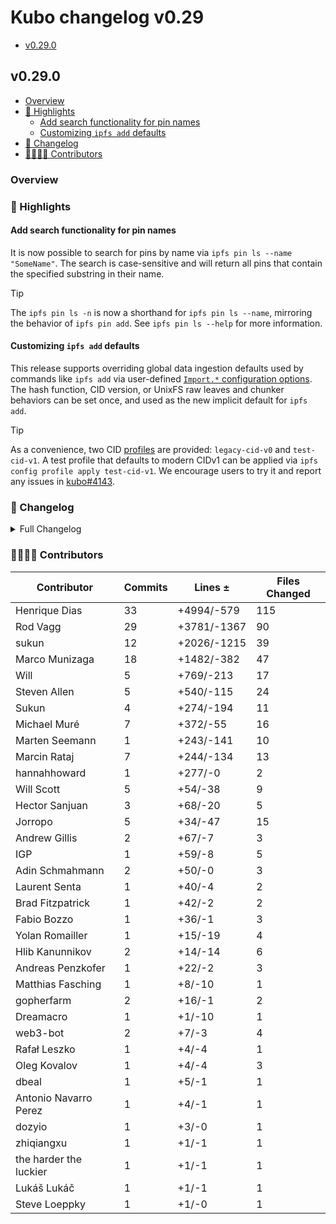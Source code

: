 # Kubo changelog v0.29

- [v0.29.0](#v0290)

## v0.29.0

- [Overview](#overview)
- [🔦 Highlights](#-highlights)
  - [Add search functionality for pin names](#add-search-functionality-for-pin-names)
  - [Customizing `ipfs add` defaults](#customizing-ipfs-add-defaults)
- [📝 Changelog](#-changelog)
- [👨‍👩‍👧‍👦 Contributors](#-contributors)

### Overview

### 🔦 Highlights

#### Add search functionality for pin names

It is now possible to search for pins by name via `ipfs pin ls --name "SomeName"`.
The search is case-sensitive and will return all pins that contain the specified substring in their name.

> [!TIP]
> The `ipfs pin ls -n` is now a shorthand for `ipfs pin ls --name`, mirroring the behavior of `ipfs pin add`.
> See `ipfs pin ls --help` for more information.

#### Customizing `ipfs add` defaults

This release supports overriding global data ingestion defaults used by commands like `ipfs add` via user-defined [`Import.*` configuration options](../config.md#import).
The hash function, CID version, or UnixFS raw leaves and chunker behaviors can be set once, and used as the new implicit default for `ipfs add`.

> [!TIP]
> As a convenience, two CID [profiles](../config.md#profile) are provided: `legacy-cid-v0` and `test-cid-v1`.
> A test profile that defaults to modern CIDv1 can be applied via `ipfs config profile apply test-cid-v1`.
> We encourage users to try it and report any issues in [kubo#4143](https://github.com/ipfs/kubo/issues/4143).

### 📝 Changelog

<details><summary>Full Changelog</summary>

- github.com/ipfs/kubo:
  - fix(cli): unify --name param in ls and add (#10439) ([ipfs/kubo#10439](https://github.com/ipfs/kubo/pull/10439))
  - chore: set version to 0.29.0-rc2
  - fix(libp2p): streams config validation in resource manager (#10435) ([ipfs/kubo#10435](https://github.com/ipfs/kubo/pull/10435))
  - chore: update version
  - chore: libp2p 0.34.1 (#10429) ([ipfs/kubo#10429](https://github.com/ipfs/kubo/pull/10429))
  - refactor: stop using github.com/pkg/errors (#10431) ([ipfs/kubo#10431](https://github.com/ipfs/kubo/pull/10431))
  - chore: fix --help text
  - config: introduce Import section (#10421) ([ipfs/kubo#10421](https://github.com/ipfs/kubo/pull/10421))
  - feat: enables searching pins by name (#10412) ([ipfs/kubo#10412](https://github.com/ipfs/kubo/pull/10412))
  - fix(fuse): ipfs path parsing (#10243) ([ipfs/kubo#10243](https://github.com/ipfs/kubo/pull/10243))
  - core/node: fix divide by zero fatal crash for reprovide rate check (#10411) ([ipfs/kubo#10411](https://github.com/ipfs/kubo/pull/10411))
  - chore: bump to go-ipfs-cmds @ v0.11
  - chore: create next changelog
  - Merge Release: v0.28.0 [skip changelog] ([ipfs/kubo#10402](https://github.com/ipfs/kubo/pull/10402))
  - docs: update release checklist (#10401) ([ipfs/kubo#10401](https://github.com/ipfs/kubo/pull/10401))
  - chore: update version
- github.com/ipfs/boxo (v0.19.0 -> v0.20.0):
  - Release v0.20.0 ([ipfs/boxo#613](https://github.com/ipfs/boxo/pull/613))
- github.com/ipfs/go-blockservice (v0.5.0 -> v0.5.2):
  - docs: remove contribution section
  - chore: bump version
  - chore: deprecate types and readme
  - chore: release v0.5.1
  - fix: remove busyloop in getBlocks by removing batching
- github.com/ipfs/go-ipfs-blockstore (v1.3.0 -> v1.3.1):
  - docs: remove contribution section
  - chore: bump version
  - chore: deprecate types and readme
- github.com/stateless-minds/go-ipfs-cmds (v0.10.0 -> v0.11.0):
  - chore: release v0.11.0 (#253) ([ipfs/go-ipfs-cmds#253](https://github.com/stateless-minds/go-ipfs-cmds/pull/253))
  - chore: update deps (#252) ([ipfs/go-ipfs-cmds#252](https://github.com/stateless-minds/go-ipfs-cmds/pull/252))
  - chore: release 0.10.2 (#251) ([ipfs/go-ipfs-cmds#251](https://github.com/stateless-minds/go-ipfs-cmds/pull/251))
  - fix(http): return error in case of panic (#250) ([ipfs/go-ipfs-cmds#250](https://github.com/stateless-minds/go-ipfs-cmds/pull/250))
  - chore: release v0.10.1
- github.com/ipfs/go-ipfs-ds-help (v1.1.0 -> v1.1.1):
  - docs: remove contribution section
  - chore: bump version
  - chore: deprecate types and readme
- github.com/ipfs/go-ipfs-exchange-interface (v0.2.0 -> v0.2.1):
  - chore: bump version
  - Deprecate types and readme (#29) ([ipfs/go-ipfs-exchange-interface#29](https://github.com/ipfs/go-ipfs-exchange-interface/pull/29))
  - docs: Add proper documenation to the interface.
- github.com/ipfs/go-verifcid (v0.0.2 -> v0.0.3):
  - chore: bump version
  - chore: deprecate types and readme
  - Make poseidon hashes good hashes ([ipfs/go-verifcid#19](https://github.com/ipfs/go-verifcid/pull/19))
  - sync: update CI config files (#18) ([ipfs/go-verifcid#18](https://github.com/ipfs/go-verifcid/pull/18))
- github.com/ipld/go-car (v0.5.0 -> v0.6.2):
  - v0.6.2 ([ipld/go-car#464](https://github.com/ipld/go-car/pull/464))
  - fix: opt-in way to allow empty list of roots in CAR headers ([ipld/go-car#461](https://github.com/ipld/go-car/pull/461))
  - feat: add inverse and version to filter cmd ([ipld/go-car#457](https://github.com/ipld/go-car/pull/457))
  - v0.6.1 bump
  - chore: update usage of merkledag by go-car (#437) ([ipld/go-car#437](https://github.com/ipld/go-car/pull/437))
  - feat(cmd/car): add '--no-wrap' option to 'create' command ([ipld/go-car#432](https://github.com/ipld/go-car/pull/432))
  - fix: remove github.com/ipfs/go-ipfs-blockstore dependency
  - feat: expose index for StorageCar
  - perf: reduce NewCarReader allocations
  - fix(deps): update deps for cmd (use master go-car and go-car/v2 for now)
  - fix: new error strings from go-cid
  - fix: tests should match stderr for verbose output
  - fix: reading from stdin should broadcast EOF to block loaders
  - refactor insertion index to be publicly accessible ([ipld/go-car#408](https://github.com/ipld/go-car/pull/408))
  - chore: unmigrate from go-libipfs
  - Create CODEOWNERS
  - blockstore: give a direct access to the index for read operations
  - blockstore: only close the file on error in OpenReadWrite, not OpenReadWriteFile
  - fix: handle (and test) WholeCID vs not; fast Has() path for storage
  - ReadWrite: faster Has() by using the in-memory index instead of reading on disk
  - fix: let `extract` skip missing unixfs shard links
  - fix: error when no files extracted
  - fix: make -f optional, read from stdin if omitted
  - fix: update cmd/car/README with latest description
  - chore: add test cases for extract modes
  - feat: extract accepts '-' as an output path for stdout
  - feat: extract specific path, accept stdin as streaming input
  - fix: if we don't read the full block data, don't error on !EOF
  - blockstore: try to close during Finalize(), even in case of previous error
  - ReadWrite: add an alternative FinalizeReadOnly+Close flow
  - feat: add WithTrustedCar() reader option (#381) ([ipld/go-car#381](https://github.com/ipld/go-car/pull/381))
  - blockstore: fast path for AllKeysChan using the index
  - fix: switch to crypto/rand.Read
  - stop using the deprecated io/ioutil package
  - fix(doc): fix storage package doc formatting
  - fix: return errors for unsupported operations
  - chore: move insertionindex into store pkg
  - chore: add experimental note
  - fix: minor lint & windows fd test problems
  - feat: docs for StorageCar interfaces
  - feat: ReadableWritable; dedupe shared code
  - feat: add Writable functionality to StorageCar
  - feat: StorageCar as a Readable storage, separate from blockstore
  - feat(blockstore): implement a streaming read only storage
  - feat(cmd): add index create subcommand to create an external carv2 index ([ipld/go-car#350](https://github.com/ipld/go-car/pull/350))
  - chore: bump version to 0.6.0
  - fix: use goreleaser instead
  - Allow using WalkOption in WriteCar function ([ipld/go-car#357](https://github.com/ipld/go-car/pull/357))
  - fix: update go-block-format to the version that includes the stubs
  - feat: upgrade from go-block-format to go-libipfs/blocks
  - cleanup readme a bit to make the cli more discoverable (#353) ([ipld/go-car#353](https://github.com/ipld/go-car/pull/353))
  - Update install instructions in README.md
  - Add a debugging form for car files. (#341) ([ipld/go-car#341](https://github.com/ipld/go-car/pull/341))
  -  ([ipld/go-car#340](https://github.com/ipld/go-car/pull/340))
  - add a `SkipNext` method on block reader (#338) ([ipld/go-car#338](https://github.com/ipld/go-car/pull/338))
  - feat: Has() and Get() will respect StoreIdentityCIDs option
- github.com/libp2p/go-libp2p (v0.33.2 -> v0.34.1):
  - release v0.34.1 (#2811) ([libp2p/go-libp2p#2811](https://github.com/libp2p/go-libp2p/pull/2811))
  - config: fix Insecure security constructor (#2810) ([libp2p/go-libp2p#2810](https://github.com/libp2p/go-libp2p/pull/2810))
  - rcmgr: Backwards compatibility if you wrap default impl (#2805) ([libp2p/go-libp2p#2805](https://github.com/libp2p/go-libp2p/pull/2805))
  - v0.34.0 (#2795) ([libp2p/go-libp2p#2795](https://github.com/libp2p/go-libp2p/pull/2795))
  - swarm: fix addr for TestBlackHoledAddrBlocked (#2803) ([libp2p/go-libp2p#2803](https://github.com/libp2p/go-libp2p/pull/2803))
  - Add backwards compatibility with old well-known resource (#2798) ([libp2p/go-libp2p#2798](https://github.com/libp2p/go-libp2p/pull/2798))
  - rcmgr: remove a connection only once from the limiter (#2800) ([libp2p/go-libp2p#2800](https://github.com/libp2p/go-libp2p/pull/2800))
  - Adhere to request.Context when roundtripping on a stream (#2796) ([libp2p/go-libp2p#2796](https://github.com/libp2p/go-libp2p/pull/2796))
  - fix: Set missing deadlines (#2794) ([libp2p/go-libp2p#2794](https://github.com/libp2p/go-libp2p/pull/2794))
  - rcmgr: Add conn_limiter to limit number of conns per ip cidr (#2788) ([libp2p/go-libp2p#2788](https://github.com/libp2p/go-libp2p/pull/2788))
  - identify: refactor observed address manager to do address mapping at thin waist(IP+TCP/UDP) layer (#2793) ([libp2p/go-libp2p#2793](https://github.com/libp2p/go-libp2p/pull/2793))
  - fix: DNS protocol address is not reserved (#2792) ([libp2p/go-libp2p#2792](https://github.com/libp2p/go-libp2p/pull/2792))
  - Update github.com/quic-go/quic-go dependency (#2780) ([libp2p/go-libp2p#2780](https://github.com/libp2p/go-libp2p/pull/2780))
  - webrtc: add webrtc addresses to host normalizer (#2784) ([libp2p/go-libp2p#2784](https://github.com/libp2p/go-libp2p/pull/2784))
  - Add a "Limited" network connectivity state (#2696) ([libp2p/go-libp2p#2696](https://github.com/libp2p/go-libp2p/pull/2696))
  - basichost: append certhash for webrtc addresses provided via address factory (#2774) ([libp2p/go-libp2p#2774](https://github.com/libp2p/go-libp2p/pull/2774))
  - Fix comment (#2775) ([libp2p/go-libp2p#2775](https://github.com/libp2p/go-libp2p/pull/2775))
  - Update: update incomplete readmes (#2767) ([libp2p/go-libp2p#2767](https://github.com/libp2p/go-libp2p/pull/2767))
  - libp2phttp: Return connection: close when doing http over streams (#2756) ([libp2p/go-libp2p#2756](https://github.com/libp2p/go-libp2p/pull/2756))
  - Identify: emit useful events after identification (#2759) ([libp2p/go-libp2p#2759](https://github.com/libp2p/go-libp2p/pull/2759))
  - Update chat with rendezvous example (#2769) ([libp2p/go-libp2p#2769](https://github.com/libp2p/go-libp2p/pull/2769))
  - Rename well-known resource (#2757) ([libp2p/go-libp2p#2757](https://github.com/libp2p/go-libp2p/pull/2757))
  - quic: make server cmd use RFC 9000 instead of draft-29  (#2753) ([libp2p/go-libp2p#2753](https://github.com/libp2p/go-libp2p/pull/2753))
  - autonat: Clean up after close (#2749) ([libp2p/go-libp2p#2749](https://github.com/libp2p/go-libp2p/pull/2749))
  - webrtc: run onDone callback immediately on close (#2729) ([libp2p/go-libp2p#2729](https://github.com/libp2p/go-libp2p/pull/2729))
  - fix: add NullResourceManager to webrtc, fixes panic (#2752) ([libp2p/go-libp2p#2752](https://github.com/libp2p/go-libp2p/pull/2752))
  - feat: add tls KeyLogWriter option (#2750) ([libp2p/go-libp2p#2750](https://github.com/libp2p/go-libp2p/pull/2750))
  - Use any port, not a specific one for examples (#2748) ([libp2p/go-libp2p#2748](https://github.com/libp2p/go-libp2p/pull/2748))
  - quicreuse: remove workaround for quic-go listener close deadlock (#2746) ([libp2p/go-libp2p#2746](https://github.com/libp2p/go-libp2p/pull/2746))
  - use Fx to start and stop the host, swarm, autorelay and quicreuse (#2118) ([libp2p/go-libp2p#2118](https://github.com/libp2p/go-libp2p/pull/2118))
  - webrtc: set sctp receive buffer size to 100kB (#2745) ([libp2p/go-libp2p#2745](https://github.com/libp2p/go-libp2p/pull/2745))
  - basichost: log more info when protocol selection fails (#2734) ([libp2p/go-libp2p#2734](https://github.com/libp2p/go-libp2p/pull/2734))
  - chore: bump quic-go (#2742) ([libp2p/go-libp2p#2742](https://github.com/libp2p/go-libp2p/pull/2742))
  - security: remove unnecessary noise code (#2738) ([libp2p/go-libp2p#2738](https://github.com/libp2p/go-libp2p/pull/2738))
  - webrtc: increase receive buffer size on listener (#2730) ([libp2p/go-libp2p#2730](https://github.com/libp2p/go-libp2p/pull/2730))
  - webrtc: fix bug with logger wrapper (#2727) ([libp2p/go-libp2p#2727](https://github.com/libp2p/go-libp2p/pull/2727))
  - dcutr: fix log format to actually print error (#2725) ([libp2p/go-libp2p#2725](https://github.com/libp2p/go-libp2p/pull/2725))
  - webrtc: use a common logger for all pion logging (#2718) ([libp2p/go-libp2p#2718](https://github.com/libp2p/go-libp2p/pull/2718))
  - chore: remove unreadable code, move a test function to test code, better locking in webrtc control reader
  - ping: use context.Afterfunc to avoid a lingering goroutine (#2723) ([libp2p/go-libp2p#2723](https://github.com/libp2p/go-libp2p/pull/2723))
  - webrtc: close mux when closing listener (#2717) ([libp2p/go-libp2p#2717](https://github.com/libp2p/go-libp2p/pull/2717))
  - webrtc: setup datachannel handlers before connecting to a peer (#2716) ([libp2p/go-libp2p#2716](https://github.com/libp2p/go-libp2p/pull/2716))
- github.com/libp2p/go-libp2p-pubsub (v0.10.0 -> v0.11.0):
  - Fix: Own our CertifiedAddrBook (#555) ([libp2p/go-libp2p-pubsub#555](https://github.com/libp2p/go-libp2p-pubsub/pull/555))
  - chores: bump go-libp2p (#558) ([libp2p/go-libp2p-pubsub#558](https://github.com/libp2p/go-libp2p-pubsub/pull/558))
  - fix: Don't bother parsing an empty slice (#556) ([libp2p/go-libp2p-pubsub#556](https://github.com/libp2p/go-libp2p-pubsub/pull/556))
  - Replace fragmentRPC with appendOrMergeRPC (#557) ([libp2p/go-libp2p-pubsub#557](https://github.com/libp2p/go-libp2p-pubsub/pull/557))
- github.com/multiformats/go-multiaddr (v0.12.3 -> v0.12.4):
  - Release v0.12.4 ([multiformats/go-multiaddr#245](https://github.com/multiformats/go-multiaddr/pull/245))
  - net: restrict unicast ip6 public address space (#235) ([multiformats/go-multiaddr#235](https://github.com/multiformats/go-multiaddr/pull/235))
- github.com/whyrusleeping/cbor-gen (v0.1.0 -> v0.1.1):
  - fix: reduce memory held by deferred objects (#96) ([whyrusleeping/cbor-gen#96](https://github.com/whyrusleeping/cbor-gen/pull/96))

</details>

### 👨‍👩‍👧‍👦 Contributors

| Contributor | Commits | Lines ± | Files Changed |
|-------------|---------|---------|---------------|
| Henrique Dias | 33 | +4994/-579 | 115 |
| Rod Vagg | 29 | +3781/-1367 | 90 |
| sukun | 12 | +2026/-1215 | 39 |
| Marco Munizaga | 18 | +1482/-382 | 47 |
| Will | 5 | +769/-213 | 17 |
| Steven Allen | 5 | +540/-115 | 24 |
| Sukun | 4 | +274/-194 | 11 |
| Michael Muré | 7 | +372/-55 | 16 |
| Marten Seemann | 1 | +243/-141 | 10 |
| Marcin Rataj | 7 | +244/-134 | 13 |
| hannahhoward | 1 | +277/-0 | 2 |
| Will Scott | 5 | +54/-38 | 9 |
| Hector Sanjuan | 3 | +68/-20 | 5 |
| Jorropo | 5 | +34/-47 | 15 |
| Andrew Gillis | 2 | +67/-7 | 3 |
| IGP | 1 | +59/-8 | 5 |
| Adin Schmahmann | 2 | +50/-0 | 3 |
| Laurent Senta | 1 | +40/-4 | 2 |
| Brad Fitzpatrick | 1 | +42/-2 | 2 |
| Fabio Bozzo | 1 | +36/-1 | 3 |
| Yolan Romailler | 1 | +15/-19 | 4 |
| Hlib Kanunnikov | 2 | +14/-14 | 6 |
| Andreas Penzkofer | 1 | +22/-2 | 3 |
| Matthias Fasching | 1 | +8/-10 | 1 |
| gopherfarm | 2 | +16/-1 | 2 |
| Dreamacro | 1 | +1/-10 | 1 |
| web3-bot | 2 | +7/-3 | 4 |
| Rafał Leszko | 1 | +4/-4 | 1 |
| Oleg Kovalov | 1 | +4/-4 | 3 |
| dbeal | 1 | +5/-1 | 1 |
| Antonio Navarro Perez | 1 | +4/-1 | 1 |
| dozyio | 1 | +3/-0 | 1 |
| zhiqiangxu | 1 | +1/-1 | 1 |
| the harder the luckier | 1 | +1/-1 | 1 |
| Lukáš Lukáč | 1 | +1/-1 | 1 |
| Steve Loeppky | 1 | +1/-0 | 1 |

